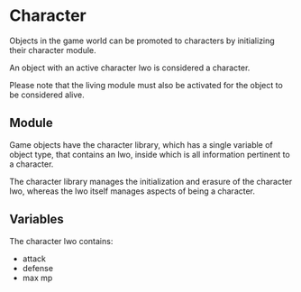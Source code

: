 # Character

Objects in the game world can be promoted to characters by initializing
their character module.

An object with an active character lwo is considered a character.

Please note that the living module must also be activated for the object
to be considered alive.

## Module

Game objects have the character library, which has a single variable of
object type, that contains an lwo, inside which is all information
pertinent to a character.

The character library manages the initialization and erasure of the
character lwo, whereas the lwo itself manages aspects of being a
character.

## Variables

The character lwo contains:

* attack
* defense
* max mp
